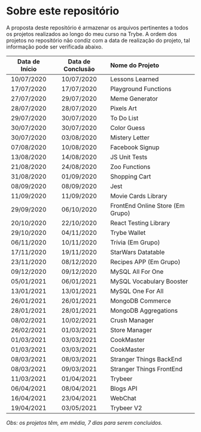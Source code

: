 # Sobre este repositório

A proposta deste repositório é armazenar os arquivos pertinentes a todos os projetos realizados ao longo do meu curso na Trybe. A ordem dos projetos no repositório não condiz com a data de realização do projeto, tal informação pode ser verificada abaixo.

Data de Início | Data de Conclusão | Nome do Projeto
:---: | :---: | :--- 
10/07/2020 | 10/07/2020 | Lessons Learned
17/07/2020 | 17/07/2020 | Playground Functions
27/07/2020 | 29/07/2020 | Meme Generator
28/07/2020 | 28/07/2020 | Pixels Art
29/07/2020 | 30/07/2020 | To Do List
30/07/2020 | 30/07/2020 | Color Guess
30/07/2020 | 03/08/2020 | Mistery Letter
07/08/2020 | 10/08/2020 | Facebook Signup
13/08/2020 | 14/08/2020 | JS Unit Tests
21/08/2020 | 24/08/2020 | Zoo Functions
31/08/2020 | 01/09/2020 | Shopping Cart
08/09/2020 | 08/09/2020 | Jest
11/09/2020 | 11/09/2020 | Movie Cards Library
29/09/2020 | 06/10/2020 | FrontEnd Online Store (Em Grupo)
20/10/2020 | 22/10/2020 | React Testing Library
29/10/2020 | 04/11/2020 | Trybe Wallet
06/11/2020 | 10/11/2020 | Trívia (Em Grupo)
17/11/2020 | 19/11/2020 | StarWars Datatable
23/11/2020 | 08/12/2020 | Recipes APP (Em Grupo)
09/12/2020 | 09/12/2020 | MySQL All For One
05/01/2021 | 06/01/2021 | MySQL Vocabulary Booster
13/01/2021 | 13/01/2021 | MySQL One For All
26/01/2021 | 26/01/2021 | MongoDB Commerce
28/01/2021 | 28/01/2021 | MongoDB Aggregations
08/02/2021 | 10/02/2021 | Crush Manager
26/02/2021 | 01/03/2021 | Store Manager
01/03/2021 | 03/03/2021 | CookMaster
01/03/2021 | 03/03/2021 | CookMaster
08/03/2021 | 08/03/2021 | Stranger Things BackEnd
08/03/2021 | 09/03/2021 | Stranger Things FrontEnd
11/03/2021 | 01/04/2021 | Trybeer
06/04/2021 | 08/04/2021 | Blogs API
16/04/2021 | 23/04/2021 | WebChat
19/04/2021 | 03/05/2021 | Trybeer V2

_Obs: os projetos têm, em média, 7 dias para serem concluídos._
